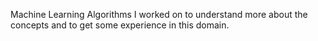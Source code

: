 Machine Learning Algorithms I worked on to understand more about the concepts and to get some experience in this domain.
